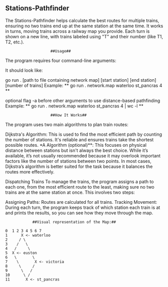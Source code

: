 ## Stations-Pathfinder

The Stations-Pathfinder helps calculate the best routes for multiple trains, ensuring no two trains end up at the same station at the same time. It works in turns, moving trains across a railway map you provide. Each turn is shown on a new line, with trains labeled using "T" and their number (like T1, T2, etc.).

                        ##Usage##
The program requires four command-line arguments:

It should look like:

go run . [path to file containing network map] [start station] [end station] [number of trains]
Example: ** go run . network.map waterloo st_pancras 4 **

optional flag -a before other arguments to use distance-based pathfinding
Example: ** go run . network.map waterloo st_pancras 4 | wc -l **

                        ##How It Works##
The program uses two main algorithms to plan train routes:

Dijkstra's Algorithm: This is used to find the most efficient path by counting the number of stations. It's reliable and ensures trains take the shortest possible routes.
*A Algorithm (optional)**: This focuses on physical distance between stations but isn't always the best choice. While it’s available, it’s not usually recommended because it may overlook important factors like the number of stations between two points.
In most cases, Dijkstra’s algorithm is better suited for the task because it balances the routes more effectively.

Dispatching Trains
To manage the trains, the program assigns a path to each one, from the most efficient route to the least, making sure no two trains are at the same station at once. This involves two steps:

Assigning Paths: Routes are calculated for all trains.
Tracking Movement: During each turn, the program keeps track of which station each train is at and prints the results, so you can see how they move through the map.

                ##Visual representation of the Map:##

    0  1 2 3 4 5 6 7
    1      X <- waterloo
    2     / \
    3    /   \
    4   /     \
    5  X <- euston
    6   \       \
    7    \       X <- victoria
    8     \     /
    9      \   /
    10      \ /
    11       X <- st_pancras